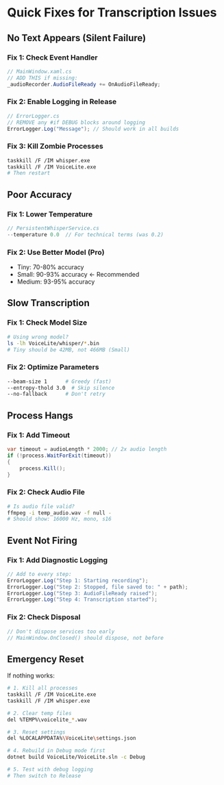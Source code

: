 # Quick Fixes for Transcription Issues

## No Text Appears (Silent Failure)

### Fix 1: Check Event Handler
```csharp
// MainWindow.xaml.cs
// ADD THIS if missing:
_audioRecorder.AudioFileReady += OnAudioFileReady;
```

### Fix 2: Enable Logging in Release
```csharp
// ErrorLogger.cs
// REMOVE any #if DEBUG blocks around logging
ErrorLogger.Log("Message"); // Should work in all builds
```

### Fix 3: Kill Zombie Processes
```bash
taskkill /F /IM whisper.exe
taskkill /F /IM VoiceLite.exe
# Then restart
```

## Poor Accuracy

### Fix 1: Lower Temperature
```csharp
// PersistentWhisperService.cs
--temperature 0.0  // For technical terms (was 0.2)
```

### Fix 2: Use Better Model (Pro)
- Tiny: 70-80% accuracy
- Small: 90-93% accuracy ← Recommended
- Medium: 93-95% accuracy

## Slow Transcription

### Fix 1: Check Model Size
```bash
# Using wrong model?
ls -lh VoiceLite/whisper/*.bin
# Tiny should be 42MB, not 466MB (Small)
```

### Fix 2: Optimize Parameters
```bash
--beam-size 1      # Greedy (fast)
--entropy-thold 3.0  # Skip silence
--no-fallback      # Don't retry
```

## Process Hangs

### Fix 1: Add Timeout
```csharp
var timeout = audioLength * 2000; // 2x audio length
if (!process.WaitForExit(timeout))
{
    process.Kill();
}
```

### Fix 2: Check Audio File
```bash
# Is audio file valid?
ffmpeg -i temp_audio.wav -f null -
# Should show: 16000 Hz, mono, s16
```

## Event Not Firing

### Fix 1: Add Diagnostic Logging
```csharp
// Add to every step:
ErrorLogger.Log("Step 1: Starting recording");
ErrorLogger.Log("Step 2: Stopped, file saved to: " + path);
ErrorLogger.Log("Step 3: AudioFileReady raised");
ErrorLogger.Log("Step 4: Transcription started");
```

### Fix 2: Check Disposal
```csharp
// Don't dispose services too early
// MainWindow.OnClosed() should dispose, not before
```

## Emergency Reset

If nothing works:
```bash
# 1. Kill all processes
taskkill /F /IM VoiceLite.exe
taskkill /F /IM whisper.exe

# 2. Clear temp files
del %TEMP%\voicelite_*.wav

# 3. Reset settings
del %LOCALAPPDATA%\VoiceLite\settings.json

# 4. Rebuild in Debug mode first
dotnet build VoiceLite/VoiceLite.sln -c Debug

# 5. Test with debug logging
# Then switch to Release
```